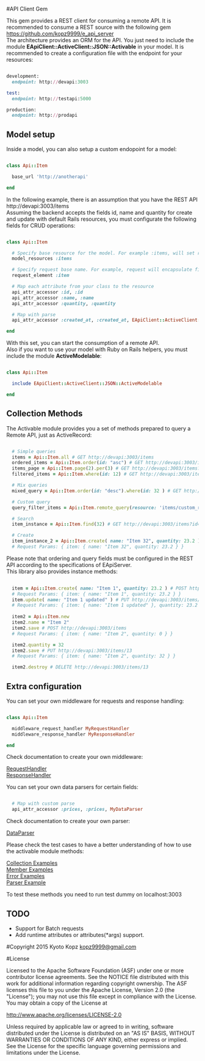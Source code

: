 #API Client Gem

This gem provides a REST client for consuming a remote API. It is recommended to consume a REST source with the following gem https://github.com/kopz9999/e_api_server
<br/>
The architecture provides an ORM for the API. You just need to include the module <b>EApiClient::ActiveClient::JSON::Activable</b> in your model. It is recommended to create a configuration file with the endpoint for your resources: 

```ruby

development:
  endpoint: http://devapi:3003

test:
  endpoint: http://testapi:5000

production:
  endpoint: http://prodapi

```

## Model setup

Inside a model, you can also setup a custom endopoint for a model:

```ruby

class Api::Item

  base_url 'http://anotherapi'

end

```

In the following example, there is an assumption that you have the REST API http://devapi:3003/items
<br/>
Assuming the backend accepts the fields id, name and quantity for create and update with default Rails resources, you must configurate the following fields for CRUD operations:

```ruby

class Api::Item

  # Specify base resource for the model. For example :items, will set resource base to http://devapi:3003/items
  model_resources :items

  # Specify request base name. For example, request will encapsulate fields under item, like 'item { name: "desc", quantity: 10 }'
  request_element :item

  # Map each attribute from your class to the resource
  api_attr_accessor :id, :id
  api_attr_accessor :name, :name
  api_attr_accessor :quantity, :quantity  

  # Map with parse
  api_attr_accessor :created_at, :created_at, EApiClient::ActiveClient::JSON::DataParser::DateTime

end

```

With this set, you can start the consumption of a remote API.
<br/>
Also if you want to use your model with Ruby on Rails helpers, you must include the module <b>ActiveModelable</b>:

```ruby

class Api::Item

  include EApiClient::ActiveClient::JSON::ActiveModelable

end

```

## Collection Methods

The Activable module provides you a set of methods prepared to query a Remote API, just as ActiveRecord:

```ruby

  # Simple queries
  items = Api::Item.all # GET http://devapi:3003/items
  ordered_items = Api::Item.order(id: "asc") # GET http://devapi:3003/items?ordering[id]=asc
  items_page = Api::Item.page(2).per(3) # GET http://devapi:3003/items?pagination[page]=2&pagination[page_size]=3
  filtered_items = Api::Item.where(id: 12) # GET http://devapi:3003/items?id=12

  # Mix queries
  mixed_query = Api::Item.order(id: "desc").where(id: 32 ) # GET http://devapi:3003/items?id=32&ordering[id]=desc

  # Custom query
  query_filter_items = Api::Item.remote_query(resource: 'items/custom_resource', params: { quantity: 32 }) # GET http://devapi:3003/items/custom_resource?quantity=32

  # Search
  item_instance = Api::Item.find(32) # GET http://devapi:3003/items?id=32

  # Create
  item_instance_2 = Api::Item.create( name: "Item 32", quantity: 23.2 ) # POST http://devapi:3003/items
  # Request Params: { item: { name: "Item 32", quantity: 23.2 } }

```

Please note that ordering and query fields must be configured in the REST API according to the specifications of EApiServer.
<br/>
This library also provides instance methods:

```ruby
  
  item = Api::Item.create( name: "Item 1", quantity: 23.2 ) # POST http://devapi:3003/items
  # Request Params: { item: { name: "Item 1", quantity: 23.2 } }
  item.update( name: "Item 1 updated" ) # PUT http://devapi:3003/items/12
  # Request Params: { item: { name: "Item 1 updated" }, quantity: 23.2 }
  
  item2 = Api::Item.new
  item2.name = "Item 2"
  item2.save # POST http://devapi:3003/items
  # Request Params: { item: { name: "Item 2", quantity: 0 } }

  item2.quantity = 32
  item2.save # PUT http://devapi:3003/items/13
  # Request Params: { item: { name: "Item 2", quantity: 32 } }

  item2.destroy # DELETE http://devapi:3003/items/13

```

## Extra configuration

You can set your own middleware for requests and response handling:

```ruby

class Api::Item

  middleware_request_handler MyRequestHandler
  middleware_response_handler MyResponseHandler

end

```

Check documentation to create your own middleware:

[RequestHandler](/docs/middleware/request.md)
<br/>
[ResponseHandler](/docs/middleware/response.md)

You can set your own data parsers for certain fields:

```ruby

  # Map with custom parse
  api_attr_accessor :prices, :prices, MyDataParser

```

Check documentation to create your own parser:

[DataParser](/docs/data_parser.md)

Please check the test cases to have a better understanding of how to use the activable module methods:

[Collection Examples](/test/dummy/test/models/api/collection_test.rb)
<br/>
[Member Examples](/test/dummy/test/models/api/member_test.rb)
<br/>
[Error Examples](/test/dummy/test/models/api/error_test.rb)
<br/>
[Parser Example](/test/dummy/test/models/api/property_test.rb)

To test these methods you need to run test dummy on localhost:3003

## TODO
* Support for Batch requests
* Add runtime attributes or attributes(*args) support.

#Copyright 2015 Kyoto Kopz kopz9999@gmail.com

#License

Licensed to the Apache Software Foundation (ASF) under one or more
contributor license agreements.  See the NOTICE file distributed with this
work for additional information regarding copyright ownership.  The ASF
licenses this file to you under the Apache License, Version 2.0 (the
"License"); you may not use this file except in compliance with the License.
You may obtain a copy of the License at

  http://www.apache.org/licenses/LICENSE-2.0

Unless required by applicable law or agreed to in writing, software
distributed under the License is distributed on an "AS IS" BASIS, WITHOUT
WARRANTIES OR CONDITIONS OF ANY KIND, either express or implied.  See the
License for the specific language governing permissions and limitations under
the License.
